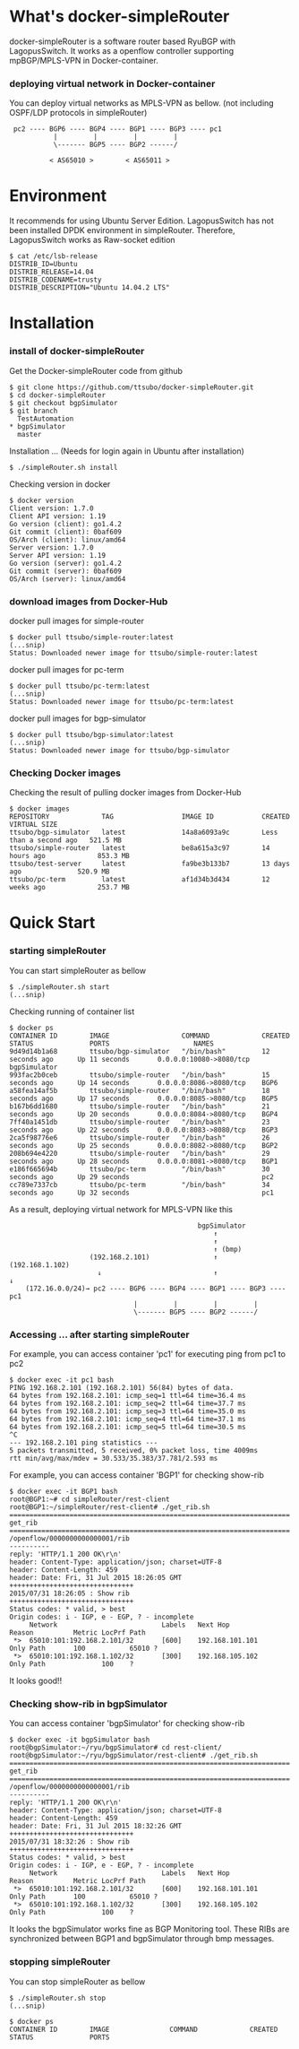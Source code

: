 What's docker-simpleRouter
==========
docker-simpleRouter is a software router based RyuBGP with LagopusSwitch. 
It works as a openflow controller supporting mpBGP/MPLS-VPN in Docker-container.

### deploying virtual network in Docker-container 
You can deploy virtual networks as MPLS-VPN as bellow. 
(not including OSPF/LDP protocols in simpleRouter)

     pc2 ---- BGP6 ---- BGP4 ---- BGP1 ---- BGP3 ---- pc1
               |         |         |         |
               \------- BGP5 ---- BGP2 ------/

              < AS65010 >        < AS65011 >

Environment
==========
It recommends for using Ubuntu Server Edition.
LagopusSwitch has not been installed DPDK environment in simpleRouter.
Therefore, LagopusSwitch works as Raw-socket edition

	$ cat /etc/lsb-release 
	DISTRIB_ID=Ubuntu
	DISTRIB_RELEASE=14.04
	DISTRIB_CODENAME=trusty
	DISTRIB_DESCRIPTION="Ubuntu 14.04.2 LTS"

Installation
==========
### install of docker-simpleRouter
Get the Docker-simpleRouter code from github

	$ git clone https://github.com/ttsubo/docker-simpleRouter.git
	$ cd docker-simpleRouter
	$ git checkout bgpSimulator
	$ git branch
	  TestAutomation
	* bgpSimulator
	  master

Installation ...
(Needs for login again in Ubuntu after installation)

	$ ./simpleRouter.sh install


Checking version in docker

	$ docker version
	Client version: 1.7.0
	Client API version: 1.19
	Go version (client): go1.4.2
	Git commit (client): 0baf609
	OS/Arch (client): linux/amd64
	Server version: 1.7.0
	Server API version: 1.19
	Go version (server): go1.4.2
	Git commit (server): 0baf609
	OS/Arch (server): linux/amd64


### download images from Docker-Hub
docker pull images for simple-router

	$ docker pull ttsubo/simple-router:latest
	(...snip)
	Status: Downloaded newer image for ttsubo/simple-router:latest


docker pull images for pc-term

	$ docker pull ttsubo/pc-term:latest
	(...snip)
	Status: Downloaded newer image for ttsubo/pc-term:latest


docker pull images for bgp-simulator

	$ docker pull ttsubo/bgp-simulator:latest
	(...snip)
	Status: Downloaded newer image for ttsubo/bgp-simulator


### Checking Docker images
Checking the result of pulling docker images from Docker-Hub

	$ docker images
	REPOSITORY             TAG                 IMAGE ID            CREATED                  VIRTUAL SIZE
	ttsubo/bgp-simulator   latest              14a8a6093a9c        Less than a second ago   521.5 MB
	ttsubo/simple-router   latest              be8a615a3c97        14 hours ago             853.3 MB
	ttsubo/test-server     latest              fa9be3b133b7        13 days ago              520.9 MB
	ttsubo/pc-term         latest              af1d34b3d434        12 weeks ago             253.7 MB



Quick Start
===========
### starting simpleRouter
You can start simpleRouter as bellow

	$ ./simpleRouter.sh start
	(...snip)


Checking running of container list

	$ docker ps
	CONTAINER ID        IMAGE                  COMMAND             CREATED             STATUS              PORTS                     NAMES
	9d49d14b1a68        ttsubo/bgp-simulator   "/bin/bash"         12 seconds ago      Up 11 seconds       0.0.0.0:10080->8080/tcp   bgpSimulator        
	993fac2b0ceb        ttsubo/simple-router   "/bin/bash"         15 seconds ago      Up 14 seconds       0.0.0.0:8086->8080/tcp    BGP6                
	a58fea14af5b        ttsubo/simple-router   "/bin/bash"         18 seconds ago      Up 17 seconds       0.0.0.0:8085->8080/tcp    BGP5                
	b167b6dd1680        ttsubo/simple-router   "/bin/bash"         21 seconds ago      Up 20 seconds       0.0.0.0:8084->8080/tcp    BGP4                
	7ff40a1451db        ttsubo/simple-router   "/bin/bash"         23 seconds ago      Up 22 seconds       0.0.0.0:8083->8080/tcp    BGP3                
	2ca5f98776e6        ttsubo/simple-router   "/bin/bash"         26 seconds ago      Up 25 seconds       0.0.0.0:8082->8080/tcp    BGP2                
	208b694e4220        ttsubo/simple-router   "/bin/bash"         29 seconds ago      Up 28 seconds       0.0.0.0:8081->8080/tcp    BGP1                
	e186f665694b        ttsubo/pc-term         "/bin/bash"         30 seconds ago      Up 29 seconds                                 pc2                 
	cc789e7337cb        ttsubo/pc-term         "/bin/bash"         34 seconds ago      Up 32 seconds                                 pc1



As a result, deploying virtual network for MPLS-VPN like this

                                                   bgpSimulator
                                                       ↑
                                                       ↑
                                                       ↑ (bmp)
                        (192.168.2.101)                ↑                   (192.168.1.102)
                          ↓                            ↑                   ↓
        (172.16.0.0/24)→ pc2 ---- BGP6 ---- BGP4 ---- BGP1 ---- BGP3 ---- pc1
                                   |         |         |         |
                                   \------- BGP5 ---- BGP2 ------/


### Accessing ... after starting simpleRouter
For example, you can access container 'pc1' for executing ping from pc1 to pc2

	$ docker exec -it pc1 bash
	PING 192.168.2.101 (192.168.2.101) 56(84) bytes of data.
	64 bytes from 192.168.2.101: icmp_seq=1 ttl=64 time=36.4 ms
	64 bytes from 192.168.2.101: icmp_seq=2 ttl=64 time=37.7 ms
	64 bytes from 192.168.2.101: icmp_seq=3 ttl=64 time=35.0 ms
	64 bytes from 192.168.2.101: icmp_seq=4 ttl=64 time=37.1 ms
	64 bytes from 192.168.2.101: icmp_seq=5 ttl=64 time=30.5 ms
	^C
	--- 192.168.2.101 ping statistics ---
	5 packets transmitted, 5 received, 0% packet loss, time 4009ms
	rtt min/avg/max/mdev = 30.533/35.383/37.781/2.593 ms


For example, you can access container 'BGP1' for checking show-rib 

	$ docker exec -it BGP1 bash
	root@BGP1:~# cd simpleRouter/rest-client
	root@BGP1:~/simpleRouter/rest-client# ./get_rib.sh 
	======================================================================
	get_rib
	======================================================================
	/openflow/0000000000000001/rib
	----------
	reply: 'HTTP/1.1 200 OK\r\n'
	header: Content-Type: application/json; charset=UTF-8
	header: Content-Length: 459
	header: Date: Fri, 31 Jul 2015 18:26:05 GMT
	+++++++++++++++++++++++++++++++
	2015/07/31 18:26:05 : Show rib 
	+++++++++++++++++++++++++++++++
	Status codes: * valid, > best
	Origin codes: i - IGP, e - EGP, ? - incomplete
	     Network                          Labels   Next Hop             Reason          Metric LocPrf Path
	 *>  65010:101:192.168.2.101/32       [600]    192.168.101.101      Only Path       100           65010 ?
	 *>  65010:101:192.168.1.102/32       [300]    192.168.105.102      Only Path              100    ?


It looks good!!


### Checking show-rib in bgpSimulator

You can access container 'bgpSimulator' for checking show-rib 

	$ docker exec -it bgpSimulator bash
	root@bgpSimulator:~/ryu/bgpSimulator# cd rest-client/
	root@bgpSimulator:~/ryu/bgpSimulator/rest-client# ./get_rib.sh 
	======================================================================
	get_rib
	======================================================================
	/openflow/0000000000000001/rib
	----------
	reply: 'HTTP/1.1 200 OK\r\n'
	header: Content-Type: application/json; charset=UTF-8
	header: Content-Length: 459
	header: Date: Fri, 31 Jul 2015 18:32:26 GMT
	+++++++++++++++++++++++++++++++
	2015/07/31 18:32:26 : Show rib 
	+++++++++++++++++++++++++++++++
	Status codes: * valid, > best
	Origin codes: i - IGP, e - EGP, ? - incomplete
	     Network                          Labels   Next Hop             Reason          Metric LocPrf Path
	 *>  65010:101:192.168.2.101/32       [600]    192.168.101.101      Only Path       100           65010 ?
	 *>  65010:101:192.168.1.102/32       [300]    192.168.105.102      Only Path              100    ?

It looks the bgpSimulator works fine as BGP Monitoring tool. 
These RIBs are synchronized between BGP1 and bgpSimulator through bmp messages. 

### stopping simpleRouter
You can stop simpleRouter as bellow

	$ ./simpleRouter.sh stop
	(...snip)

	$ docker ps
	CONTAINER ID        IMAGE               COMMAND             CREATED             STATUS              PORTS

